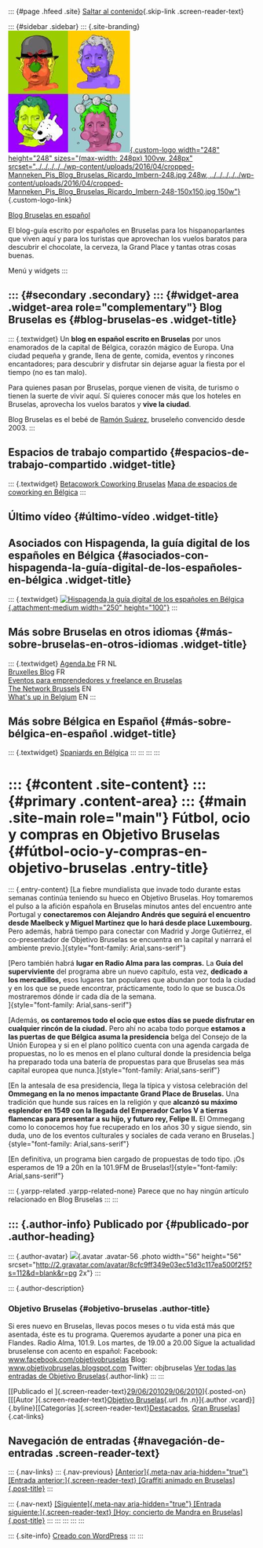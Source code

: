 ::: {#page .hfeed .site}
[Saltar al
contenido](../../../../../index.html?p=2447#content){.skip-link
.screen-reader-text}

::: {#sidebar .sidebar}
::: {.site-branding}
[![](../../../../../wp-content/uploads/2016/04/cropped-Manneken_Pis_Blog_Bruselas_Ricardo_Imbern-248.jpg){.custom-logo
width="248" height="248" sizes="(max-width: 248px) 100vw, 248px"
srcset="../../../../../wp-content/uploads/2016/04/cropped-Manneken_Pis_Blog_Bruselas_Ricardo_Imbern-248.jpg 248w, ../../../../../wp-content/uploads/2016/04/cropped-Manneken_Pis_Blog_Bruselas_Ricardo_Imbern-248-150x150.jpg 150w"}](../../../../../index.html){.custom-logo-link}

[Blog Bruselas en español](../../../../../index.html)

El blog-guía escrito por españoles en Bruselas para los hispanoparlantes
que viven aquí y para los turistas que aprovechan los vuelos baratos
para descubrir el chocolate, la cerveza, la Grand Place y tantas otras
cosas buenas.

Menú y widgets
:::

::: {#secondary .secondary}
::: {#widget-area .widget-area role="complementary"}
Blog Bruselas es {#blog-bruselas-es .widget-title}
----------------

::: {.textwidget}
Un **blog en español escrito en Bruselas** por unos enamorados de la
capital de Bélgica, corazón mágico de Europa. Una ciudad pequeña y
grande, llena de gente, comida, eventos y rincones encantadores; para
descubrir y disfrutar sin dejarse aguar la fiesta por el tiempo (no es
tan malo).

Para quienes pasan por Bruselas, porque vienen de visita, de turismo o
tienen la suerte de vivir aquí. Sí quieres conocer más que los hoteles
en Bruselas, aprovecha los vuelos baratos y **vive la ciudad**.

Blog Bruselas es el bebé de [Ramón Suárez](http://www.ramonsuarez.com),
bruseleño convencido desde 2003.
:::

Espacios de trabajo compartido {#espacios-de-trabajo-compartido .widget-title}
------------------------------

::: {.textwidget}
[Betacowork Coworking Bruselas](http://www.betacowork.com) [Mapa de
espacios de coworking en Bélgica](http://coworkingbelgium.com)
:::

Último vídeo {#último-vídeo .widget-title}
------------

Asociados con Hispagenda, la guía digital de los españoles en Bélgica {#asociados-con-hispagenda-la-guía-digital-de-los-españoles-en-bélgica .widget-title}
---------------------------------------------------------------------

::: {.textwidget}
[![Hispagenda,la guía digital de los españoles en
Bélgica](../../../../../wp-content/uploads/2010/04/Hispagenda-250px.gif "Hispagenda, la guía digital de los españoles en Bélgica"){.attachment-medium
width="250" height="100"}](http://www.hispagenda.com)
:::

Más sobre Bruselas en otros idiomas {#más-sobre-bruselas-en-otros-idiomas .widget-title}
-----------------------------------

::: {.textwidget}
[Agenda.be](http://www.agenda.be) FR NL\
[Bruxelles Blog](http://www.bxlblog.be/) FR\
[Eventos para emprendedores y freelance en
Bruselas](http://www.betacowork.com/events/)\
[The Network
Brussels](http://groups.yahoo.com/group/TheNetworkBrussels/) EN\
[What\'s up in Belgium](http://www.whatsupin.be/) EN
:::

Más sobre Bélgica en Español {#más-sobre-bélgica-en-español .widget-title}
----------------------------

::: {.textwidget}
[Spaniards en Bélgica](http://www.spaniards.es/paises/belgica)
:::
:::
:::
:::

::: {#content .site-content}
::: {#primary .content-area}
::: {#main .site-main role="main"}
Fútbol, ocio y compras en Objetivo Bruselas {#fútbol-ocio-y-compras-en-objetivo-bruselas .entry-title}
===========================================

::: {.entry-content}
[La fiebre mundialista que invade todo durante estas semanas continúa
teniendo su hueco en Objetivo Bruselas. Hoy tomaremos el pulso a la
afición española en Bruselas minutos antes del encuentro ante Portugal y
**conectaremos con Alejandro Andrés que seguirá el encuentro desde
Maelbeck y Miguel Martínez que lo hará desde place Luxembourg.** Pero
además, habrá tiempo para conectar con Madrid y Jorge Gutiérrez, el
co-presentador de Objetivo Bruselas se encuentra en la capital y narrará
el ambiente previo.]{style="font-family: Arial,sans-serif"}

[Pero también habrá **lugar en Radio Alma para las compras.** La **Guía
del superviviente** del programa abre un nuevo capítulo, esta vez,
**dedicado a los mercadillos,** esos lugares tan populares que abundan
por toda la ciudad y en los que se puede encontrar, prácticamente, todo
lo que se busca.Os mostraremos dónde ir cada día de la semana.\
]{style="font-family: Arial,sans-serif"}

[Además, **os contaremos todo el ocio que estos días se puede disfrutar
en cualquier rincón de la ciudad.** Pero ahí no acaba todo porque
**estamos a las puertas de que Bélgica asuma la presidencia** belga del
Consejo de la Unión Europea y si en el plano político cuenta con una
agenda cargada de propuestas, no lo es menos en el plano cultural donde
la presidencia belga ha preparado toda una batería de propuestas para
que Bruselas sea más capital europea que
nunca.]{style="font-family: Arial,sans-serif"}

[En la antesala de esa presidencia, llega la típica y vistosa
celebración del **Ommegang en la no menos impactante Grand Place de
Bruselas.** Una tradición que hunde sus raíces en la religión y que
**alcanzó su máximo esplendor en 1549 con la llegada del Emperador
Carlos V a tierras flamencas para presentar a su hijo, y futuro rey,
Felipe II.** El Ommegang como lo conocemos hoy fue recuperado en los
años 30 y sigue siendo, sin duda, uno de los eventos culturales y
sociales de cada verano en
Bruselas.]{style="font-family: Arial,sans-serif"}

[En definitiva, un programa bien cargado de propuestas de todo tipo. ¡Os
esperamos de 19 a 20h en la 101.9FM de
Bruselas!]{style="font-family: Arial,sans-serif"}

::: {.yarpp-related .yarpp-related-none}
Parece que no hay ningún artículo relacionado en Blog Bruselas
:::
:::

::: {.author-info}
Publicado por {#publicado-por .author-heading}
-------------

::: {.author-avatar}
![](http://2.gravatar.com/avatar/8cfc9ff349e03ec51d3c117ea500f2f5?s=56&d=blank&r=pg){.avatar
.avatar-56 .photo width="56" height="56"
srcset="http://2.gravatar.com/avatar/8cfc9ff349e03ec51d3c117ea500f2f5?s=112&d=blank&r=pg 2x"}
:::

::: {.author-description}
### Objetivo Bruselas {#objetivo-bruselas .author-title}

Si eres nuevo en Bruselas, llevas pocos meses o tu vida está más que
asentada, éste es tu programa. Queremos ayudarte a poner una pica en
Flandes. Radio Alma, 101.9. Los martes, de 19.00 a 20.00 Sígue la
actualidad bruselense con acento en español: Facebook:
www.facebook.com/objetivobruselas Blog:
www.objetivobruselas.blogspot.com Twitter: objbruselas [Ver todas las
entradas de Objetivo
Bruselas](../../../../author/objetivo-bruselas/index.html){.author-link}
:::
:::

[[Publicado el
]{.screen-reader-text}[29/06/201029/06/2010](../../../../../index.html?p=2447)]{.posted-on}[[[Autor
]{.screen-reader-text}[Objetivo
Bruselas](../../../../author/objetivo-bruselas/index.html){.url .fn
.n}]{.author .vcard}]{.byline}[[Categorías
]{.screen-reader-text}[Destacados](../../../../category/destacados/index.html),
[Gran
Bruselas](../../../../category/gran-bruselas/index.html)]{.cat-links}

Navegación de entradas {#navegación-de-entradas .screen-reader-text}
----------------------

::: {.nav-links}
::: {.nav-previous}
[[Anterior]{.meta-nav aria-hidden="true"} [Entrada
anterior:]{.screen-reader-text} [Graffiti animado en
Bruselas]{.post-title}](../../../../../index.html?p=2445)
:::

::: {.nav-next}
[[Siguiente]{.meta-nav aria-hidden="true"} [Entrada
siguiente:]{.screen-reader-text} [Hoy: concierto de Mandra en
Bruselas]{.post-title}](../../../../../index.html?p=2453)
:::
:::
:::
:::
:::

::: {.site-info}
[Creado con WordPress](https://es.wordpress.org/)
:::
:::
